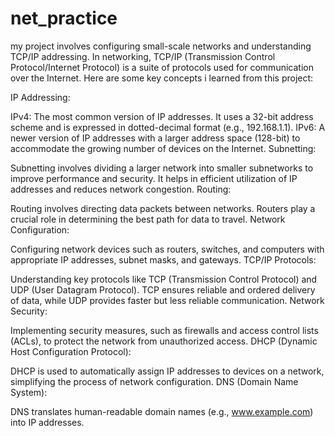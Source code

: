 # net_practice

my project involves configuring small-scale networks and understanding TCP/IP addressing. In networking, 
TCP/IP (Transmission Control Protocol/Internet Protocol) is a suite of protocols used for communication over the Internet. 
Here are some key concepts i learned from this project:

IP Addressing:

IPv4: The most common version of IP addresses. It uses a 32-bit address scheme and is expressed in dotted-decimal format (e.g., 192.168.1.1).
IPv6: A newer version of IP addresses with a larger address space (128-bit) to accommodate the growing number of devices on the Internet.
Subnetting:

Subnetting involves dividing a larger network into smaller subnetworks to improve performance and security.
It helps in efficient utilization of IP addresses and reduces network congestion.
Routing:

Routing involves directing data packets between networks. Routers play a crucial role in determining the best path for data to travel.
Network Configuration:

Configuring network devices such as routers, switches, and computers with appropriate IP addresses, subnet masks, and gateways.
TCP/IP Protocols:

Understanding key protocols like TCP (Transmission Control Protocol) and UDP (User Datagram Protocol).
TCP ensures reliable and ordered delivery of data, while UDP provides faster but less reliable communication.
Network Security:

Implementing security measures, such as firewalls and access control lists (ACLs), to protect the network from unauthorized access.
DHCP (Dynamic Host Configuration Protocol):

DHCP is used to automatically assign IP addresses to devices on a network, simplifying the process of network configuration.
DNS (Domain Name System):

DNS translates human-readable domain names (e.g., www.example.com) into IP addresses.

